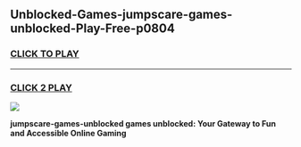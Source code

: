 
## Unblocked-Games-jumpscare-games-unblocked-Play-Free-p0804
<h3>
<a href="https://premium76.site?title=jumpscare-games-unblocked&ref=18A1">CLICK TO PLAY</a></h3>
<hr>

<h3>
<a href="https://premium76.site?title=jumpscare-games-unblocked&ref=18A1">CLICK 2 PLAY</a>
  
</h3>

<a href="https://premium76.site?title=jumpscare-games-unblocked&ref=18A1"><img src="https://clearcache.store/games.png"></a>


**jumpscare-games-unblocked games unblocked: Your Gateway to Fun and Accessible Online Gaming**
